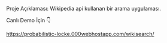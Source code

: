 Proje Açıklaması:
Wikipedia api kullanan bir arama uygulaması. 

Canlı Demo İçin 👇


https://probabilistic-locke.000webhostapp.com/wikisearch/
